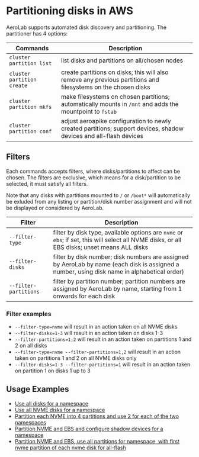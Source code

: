 # Partitioning disks in AWS

AeroLab supports automated disk discovery and partitioning. The partitioner has 4 options:

Commands | Description
--- | ---
`cluster partition list` | list disks and partitions on all/chosen nodes
`cluster partition create` | create partitions on disks; this will also remove any previous partitions and filesystems on the chosen disks
`cluster partition mkfs` | make filesystems on chosen partitions; automatically mounts in `/mnt` and adds the mountpoint to `fstab`
`cluster partition conf` | adjust aeroapike configuration to newly created partitions; support devices, shadow devices and all-flash devices

## Filters

Each commands accepts filters, where disks/partitions to affect can be chosen. The filters are exclusive, which means for a disk/partition to be selected, it must satisfy all filters.

Note that any disks with partitions mounted to `/` or `/boot*` will automatically be exluded from any listing or partition/disk number assignment and will not be displayed or considered by AeroLab.

Filter | Description
--- | ---
`--filter-type` | filter by disk type, available options are `nvme` or `ebs`; if set, this will select all NVME disks, or all EBS disks; unset means ALL disks
`--filter-disks` | filter by disk number; disk numbers are assigned by AeroLab by name (each disk is assigned a number, using disk name in alphabetical order)
`--filter-partitions` | filter by partition number; partition numbers are assigned by AeroLab by name, starting from 1 onwards for each disk

### Filter examples

* `--filter-type=nvme` will result in an action taken on all NVME disks
* `--filter-disks=1-3` will result in an action taken on disks 1-3
* `--filter-partitions=1,2` will result in an action taken on partitions 1 and 2 on all disks
* `--filter-type=nvme --filter-partitions=1,2` will result in an action taken on partitions 1 and 2 on all NVME disks only
* `--filter-disks=1-3 --filter-partitions=1` will result in an action taken on partition 1 on disks 1 up to 3

## Usage Examples

* [Use all disks for a namespace](all-disks.md)
* [Use all NVME disks for a namespace](all-nvme-disks.md)
* [Partition each NVME into 4 partitions and use 2 for each of the two namespaces](two-namespaces-nvme.md)
* [Partition NVME and EBS and configure shadow devices for a namespace](with-shadow.md)
* [Partition NVME and EBS, use all partitions for namespace, with first nvme partition of each nvme disk for all-flash](with-allflash.md)
